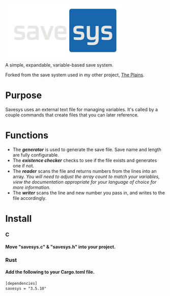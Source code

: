 ![Logo](https://github.com/draumaz/savesys/blob/main/logo.png?raw=true "Logo")

A simple, expandable, variable-based save system.

Forked from the save system used in my other project, [The Plains](https://github.com/draumaz/plains).

# Purpose

Savesys uses an external text file for managing variables. It's called by a couple commands that create files that you can later reference.

# Functions

- The ***generator*** is used to generate the save file. Save name and length are fully configurable.
- The ***existence checker*** checks to see if the file exists and generates one if not.
- The ***reader*** scans the file and returns numbers from the lines into an array. *You will need to adjust the array count to match your variables, view the documentation appropriate for your language of choice for more information.*
- The ***writer*** scans the line and new number you pass in, and writes to the file accordingly.

# Install

### C

#### Move "savesys.c" & "savesys.h" into your project.

### Rust

#### Add the following to your Cargo.toml file.
```
[dependencies]
savesys = "3.5.10"
```
